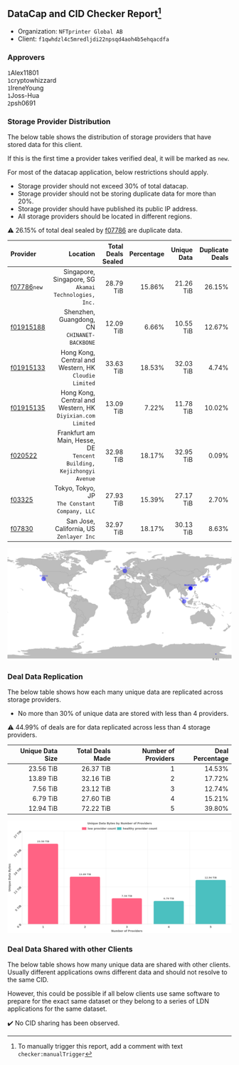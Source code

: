 ## DataCap and CID Checker Report[^1]
 - Organization: `NFTprinter Global AB`
 - Client: `f1qwhdzl4c5mredljdi22npsqd4aoh4b5ehqacdfa`
### Approvers
`1`Alex11801<br/>`1`cryptowhizzard<br/>`1`IreneYoung<br/>`1`Joss-Hua<br/>`2`psh0691

### Storage Provider Distribution
The below table shows the distribution of storage providers that have stored data for this client.

If this is the first time a provider takes verified deal, it will be marked as `new`.

For most of the datacap application, below restrictions should apply.
 - Storage provider should not exceed 30% of total datacap.
 - Storage provider should not be storing duplicate data for more than 20%.
 - Storage provider should have published its public IP address.
 - All storage providers should be located in different regions.

⚠️ 26.15% of total deal sealed by [f07786](https://filfox.info/en/address/f07786) are duplicate data.

| Provider                                              |                                                                Location | Total Deals Sealed | Percentage | Unique Data | Duplicate Deals |
| :---------------------------------------------------- | ----------------------------------------------------------------------: | -----------------: | ---------: | ----------: | --------------: |
| [f07786](https://filfox.info/en/address/f07786)`new`  |                Singapore, Singapore, SG<br/>`Akamai Technologies, Inc.` |          28.79 TiB |     15.86% |   21.26 TiB |          26.15% |
| [f01915188](https://filfox.info/en/address/f01915188) |                         Shenzhen, Guangdong, CN<br/>`CHINANET-BACKBONE` |          12.09 TiB |      6.66% |   10.55 TiB |          12.67% |
| [f01915133](https://filfox.info/en/address/f01915133) |                Hong Kong, Central and Western, HK<br/>`Cloudie Limited` |          33.63 TiB |     18.53% |   32.03 TiB |           4.74% |
| [f01915135](https://filfox.info/en/address/f01915135) |           Hong Kong, Central and Western, HK<br/>`Diyixian.com Limited` |          13.09 TiB |      7.22% |   11.78 TiB |          10.02% |
| [f020522](https://filfox.info/en/address/f020522)     | Frankfurt am Main, Hesse, DE<br/>`Tencent Building, Kejizhongyi Avenue` |          32.98 TiB |     18.17% |   32.95 TiB |           0.09% |
| [f03325](https://filfox.info/en/address/f03325)       |                        Tokyo, Tokyo, JP<br/>`The Constant Company, LLC` |          27.93 TiB |     15.39% |   27.17 TiB |           2.70% |
| [f07830](https://filfox.info/en/address/f07830)       |                             San Jose, California, US<br/>`Zenlayer Inc` |          32.97 TiB |     18.17% |   30.13 TiB |           8.63% |

![Provider Distribution](https://raw.githubusercontent.com/data-preservation-programs/filplus-checker-assets/main/filecoin-project/filecoin-plus-large-datasets/issues/1251/1674816864099.png)
### Deal Data Replication
The below table shows how each many unique data are replicated across storage providers.
- No more than 30% of unique data are stored with less than 4 providers.

⚠️ 44.99% of deals are for data replicated across less than 4 storage providers.

| Unique Data Size | Total Deals Made | Number of Providers | Deal Percentage |
| ---------------: | ---------------: | ------------------: | --------------: |
|        23.56 TiB |        26.37 TiB |                   1 |          14.53% |
|        13.89 TiB |        32.16 TiB |                   2 |          17.72% |
|         7.56 TiB |        23.12 TiB |                   3 |          12.74% |
|         6.79 TiB |        27.60 TiB |                   4 |          15.21% |
|        12.94 TiB |        72.22 TiB |                   5 |          39.80% |

![Replication Distribution](https://raw.githubusercontent.com/data-preservation-programs/filplus-checker-assets/main/filecoin-project/filecoin-plus-large-datasets/issues/1251/1674816864767.png)
### Deal Data Shared with other Clients
The below table shows how many unique data are shared with other clients.
Usually different applications owns different data and should not resolve to the same CID.

However, this could be possible if all below clients use same software to prepare for the exact same dataset or they belong to a series of LDN applications for the same dataset.

✔️ No CID sharing has been observed.

[^1]: To manually trigger this report, add a comment with text `checker:manualTrigger`
